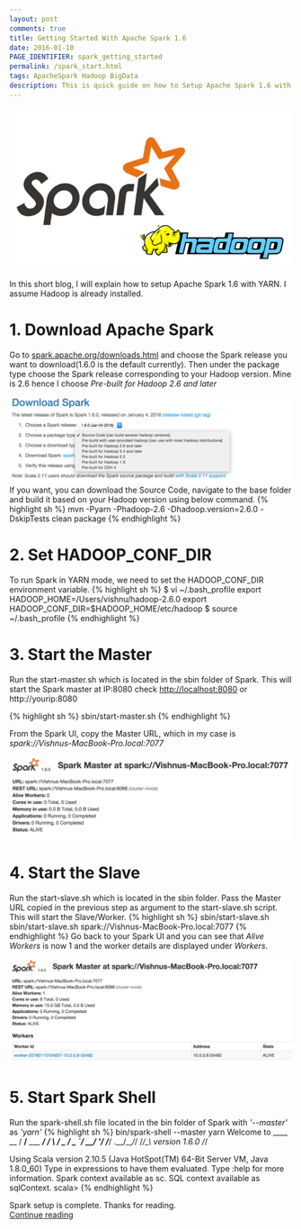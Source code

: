 ```yaml
---
layout: post
comments: true
title: Getting Started With Apache Spark 1.6
date: 2016-01-10
PAGE_IDENTIFIER: spark_getting_started
permalink: /spark_start.html
tags: ApacheSpark Hadoop BigData
description: This is quick guide on how to Setup Apache Spark 1.6 with YARN.
---
```

<div class="col three">
	<img class="col three" src="/img/spark_start/heading.png">
</div>

In this short blog, I will explain how to setup Apache Spark 1.6 with YARN. I assume Hadoop is already installed.

# 1. Download Apache Spark
Go to [spark.apache.org/downloads.html](http://spark.apache.org/downloads.html) and choose the Spark release you want to download(1.6.0 is the default currently). Then under the package type choose the Spark release corresponding to your Hadoop version. Mine is 2.6 hence I choose *Pre-built for Hadoop 2.6 and later*
<div class="col three">
  <img class="col three" src="/img/spark_start/spark_download.png">
</div>
If you want, you can download the Source Code, navigate to the base folder and build it based on your Hadoop version using below command.
{% highlight sh %}
mvn -Pyarn -Phadoop-2.6 -Dhadoop.version=2.6.0 -DskipTests clean package
{% endhighlight %}

# 2. Set HADOOP_CONF_DIR
To run Spark in YARN mode, we need to set the HADOOP_CONF_DIR environment variable.
{% highlight sh %}
$ vi ~/.bash_profile
export HADOOP_HOME=/Users/vishnu/hadoop-2.6.0
export HADOOP_CONF_DIR=$HADOOP_HOME/etc/hadoop
$ source ~/.bash_profile
{% endhighlight %}


# 3. Start the Master
Run the start-master.sh which is located in the sbin folder of Spark. This will start the Spark master at IP:8080
check [http://localhost:8080](http://localhost:8080) or http://yourip:8080

{% highlight sh %}
sbin/start-master.sh
{% endhighlight %}

From the Spark UI, copy the Master URL, which in my case is *spark://Vishnus-MacBook-Pro.local:7077*
<div class="col three">
  <img class="col three" src="/img/spark_start/spark_master.png">
</div>

# 4. Start the Slave
Run the start-slave.sh which is located in the sbin folder. Pass the Master URL copied in the previous step as argument to the start-slave.sh script. This will start the Slave/Worker. 
{% highlight sh %}
sbin/start-slave.sh sbin/start-slave.sh spark://Vishnus-MacBook-Pro.local:7077
{% endhighlight %}
Go back to your Spark UI and you can see that *Alive Workers* is now 1 and the worker details are displayed under *Workers*.
<div class="col three">
  <img class="col three" src="/img/spark_start/spark_slave.png">
</div>

# 5. Start Spark Shell
Run the spark-shell.sh file located in the bin folder of Spark with *'--master'* as *'yarn'*
{% highlight sh %}
bin/spark-shell --master yarn
Welcome to
      ____              __
     / __/__  ___ _____/ /__
    _\ \/ _ \/ _ `/ __/  '_/
   /___/ .__/\_,_/_/ /_/\_\   version 1.6.0
      /_/

Using Scala version 2.10.5 (Java HotSpot(TM) 64-Bit Server VM, Java 1.8.0_60)
Type in expressions to have them evaluated.
Type :help for more information.
Spark context available as sc.
SQL context available as sqlContext.
scala>
{% endhighlight %}

Spark setup is complete. Thanks for reading.
<br/><a href="search.html?query=spark">Continue reading</a>
